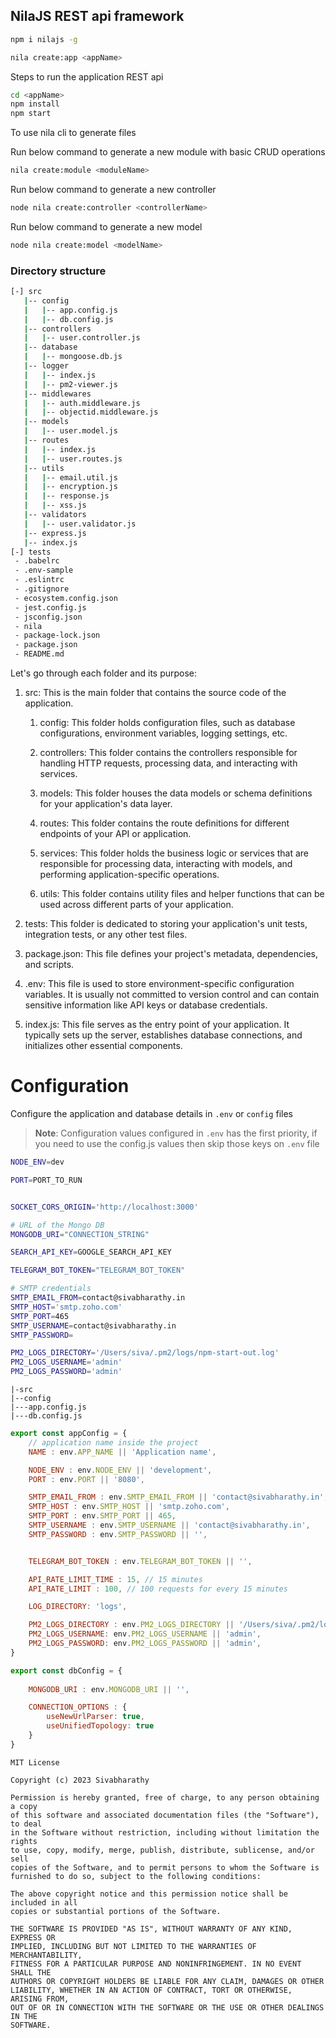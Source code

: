 


## NilaJS REST api framework


```bash
npm i nilajs -g
```

```bash
nila create:app <appName>
```

Steps to run the application REST api

```bash
cd <appName>
npm install
npm start
```

To use nila cli to generate files 

Run below command to generate a new module with basic CRUD operations


```bash
nila create:module <moduleName>
```

Run below command to generate a new controller 

```bash
node nila create:controller <controllerName>
```

Run below command to generate a new model 

```bash
node nila create:model <modelName>
```

### Directory structure

```bash
[-] src
   |-- config
   |   |-- app.config.js
   |   |-- db.config.js
   |-- controllers
   |   |-- user.controller.js
   |-- database
   |   |-- mongoose.db.js
   |-- logger
   |   |-- index.js
   |   |-- pm2-viewer.js
   |-- middlewares
   |   |-- auth.middleware.js
   |   |-- objectid.middleware.js
   |-- models
   |   |-- user.model.js
   |-- routes
   |   |-- index.js
   |   |-- user.routes.js
   |-- utils
   |   |-- email.util.js
   |   |-- encryption.js
   |   |-- response.js
   |   |-- xss.js
   |-- validators
   |   |-- user.validator.js
   |-- express.js
   |-- index.js
[-] tests
 - .babelrc
 - .env-sample
 - .eslintrc
 - .gitignore
 - ecosystem.config.json
 - jest.config.js
 - jsconfig.json
 - nila
 - package-lock.json
 - package.json
 - README.md
```

Let's go through each folder and its purpose:

1. src: This is the main folder that contains the source code of the application.

    1. config: This folder holds configuration files, such as database configurations, environment variables, logging settings, etc.

    2. controllers: This folder contains the controllers responsible for handling HTTP requests, processing data, and interacting with services.

    3. models: This folder houses the data models or schema definitions for your application's data layer.

    4. routes: This folder contains the route definitions for different endpoints of your API or application.

    5. services: This folder holds the business logic or services that are responsible for processing data, interacting with models, and performing application-specific operations.

    6. utils: This folder contains utility files and helper functions that can be used across different parts of your application.

2. tests: This folder is dedicated to storing your application's unit tests, integration tests, or any other test files.

3. package.json: This file defines your project's metadata, dependencies, and scripts.

4. .env: This file is used to store environment-specific configuration variables. It is usually not committed to version control and can contain sensitive information like API keys or database credentials.

5. index.js: This file serves as the entry point of your application. It typically sets up the server, establishes database connections, and initializes other essential components.

# Configuration

Configure the application and database details in ```.env``` or ```config``` files


> **Note**:
Configuration values configured in ```.env``` has the first priority, if you need to use the config.js values then skip those keys on ```.env``` file



```bash title=".env"
NODE_ENV=dev

PORT=PORT_TO_RUN


SOCKET_CORS_ORIGIN='http://localhost:3000'

# URL of the Mongo DB
MONGODB_URI="CONNECTION_STRING"

SEARCH_API_KEY=GOOGLE_SEARCH_API_KEY

TELEGRAM_BOT_TOKEN="TELEGRAM_BOT_TOKEN"

# SMTP credentials
SMTP_EMAIL_FROM=contact@sivabharathy.in
SMTP_HOST='smtp.zoho.com'
SMTP_PORT=465
SMTP_USERNAME=contact@sivabharathy.in
SMTP_PASSWORD=

PM2_LOGS_DIRECTORY='/Users/siva/.pm2/logs/npm-start-out.log'
PM2_LOGS_USERNAME='admin'
PM2_LOGS_PASSWORD='admin'

```

```
|-src
|--config
|---app.config.js
|---db.config.js
```


```js title="app.config.js"
export const appConfig = {
    // application name inside the project
    NAME : env.APP_NAME || 'Application name',

    NODE_ENV : env.NODE_ENV || 'development',
    PORT : env.PORT || '8080',

    SMTP_EMAIL_FROM : env.SMTP_EMAIL_FROM || 'contact@sivabharathy.in',
    SMTP_HOST : env.SMTP_HOST || 'smtp.zoho.com',
    SMTP_PORT : env.SMTP_PORT || 465,
    SMTP_USERNAME : env.SMTP_USERNAME || 'contact@sivabharathy.in',
    SMTP_PASSWORD : env.SMTP_PASSWORD || '',


    TELEGRAM_BOT_TOKEN : env.TELEGRAM_BOT_TOKEN || '',

    API_RATE_LIMIT_TIME : 15, // 15 minutes
    API_RATE_LIMIT : 100, // 100 requests for every 15 minutes

    LOG_DIRECTORY: 'logs',

    PM2_LOGS_DIRECTORY : env.PM2_LOGS_DIRECTORY || '/Users/siva/.pm2/logs/npm-start-out.log',
    PM2_LOGS_USERNAME: env.PM2_LOGS_USERNAME || 'admin',
    PM2_LOGS_PASSWORD: env.PM2_LOGS_PASSWORD || 'admin',
}
```

```js title="db.config.js"
export const dbConfig = {
    
    MONGODB_URI : env.MONGODB_URI || '',

    CONNECTION_OPTIONS : { 
        useNewUrlParser: true, 
        useUnifiedTopology: true 
    }
}
```

```
MIT License

Copyright (c) 2023 Sivabharathy

Permission is hereby granted, free of charge, to any person obtaining a copy
of this software and associated documentation files (the "Software"), to deal
in the Software without restriction, including without limitation the rights
to use, copy, modify, merge, publish, distribute, sublicense, and/or sell
copies of the Software, and to permit persons to whom the Software is
furnished to do so, subject to the following conditions:

The above copyright notice and this permission notice shall be included in all
copies or substantial portions of the Software.

THE SOFTWARE IS PROVIDED "AS IS", WITHOUT WARRANTY OF ANY KIND, EXPRESS OR
IMPLIED, INCLUDING BUT NOT LIMITED TO THE WARRANTIES OF MERCHANTABILITY,
FITNESS FOR A PARTICULAR PURPOSE AND NONINFRINGEMENT. IN NO EVENT SHALL THE
AUTHORS OR COPYRIGHT HOLDERS BE LIABLE FOR ANY CLAIM, DAMAGES OR OTHER
LIABILITY, WHETHER IN AN ACTION OF CONTRACT, TORT OR OTHERWISE, ARISING FROM,
OUT OF OR IN CONNECTION WITH THE SOFTWARE OR THE USE OR OTHER DEALINGS IN THE
SOFTWARE.
```